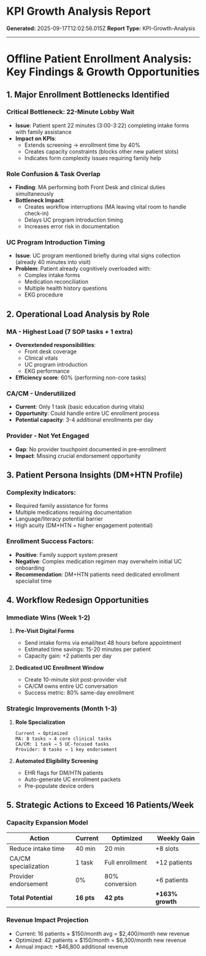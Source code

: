 # KPI Growth Analysis Report

**Generated:** 2025-09-17T12:02:56.015Z
**Report Type:** KPI-Growth-Analysis

---

# Offline Patient Enrollment Analysis: Key Findings & Growth Opportunities

## 1. Major Enrollment Bottlenecks Identified

### **Critical Bottleneck: 22-Minute Lobby Wait**
- **Issue**: Patient spent 22 minutes (3:00-3:22) completing intake forms with family assistance
- **Impact on KPIs**: 
  - Extends screening → enrollment time by 40%
  - Creates capacity constraints (blocks other new patient slots)
  - Indicates form complexity issues requiring family help

### **Role Confusion & Task Overlap**
- **Finding**: MA performing both Front Desk and clinical duties simultaneously
- **Bottleneck Impact**: 
  - Creates workflow interruptions (MA leaving vital room to handle check-in)
  - Delays UC program introduction timing
  - Increases error risk in documentation

### **UC Program Introduction Timing**
- **Issue**: UC program mentioned briefly during vital signs collection (already 40 minutes into visit)
- **Problem**: Patient already cognitively overloaded with:
  - Complex intake forms
  - Medication reconciliation
  - Multiple health history questions
  - EKG procedure

## 2. Operational Load Analysis by Role

### **MA - Highest Load (7 SOP tasks + 1 extra)**
- **Overextended responsibilities**:
  - Front desk coverage
  - Clinical vitals
  - UC program introduction
  - EKG performance
- **Efficiency score**: 60% (performing non-core tasks)

### **CA/CM - Underutilized**
- **Current**: Only 1 task (basic education during vitals)
- **Opportunity**: Could handle entire UC enrollment process
- **Potential capacity**: 3-4 additional enrollments per day

### **Provider - Not Yet Engaged**
- **Gap**: No provider touchpoint documented in pre-enrollment
- **Impact**: Missing crucial endorsement opportunity

## 3. Patient Persona Insights (DM+HTN Profile)

### **Complexity Indicators**:
- Required family assistance for forms
- Multiple medications requiring documentation
- Language/literacy potential barrier
- High acuity (DM+HTN = higher engagement potential)

### **Enrollment Success Factors**:
- **Positive**: Family support system present
- **Negative**: Complex medication regimen may overwhelm initial UC onboarding
- **Recommendation**: DM+HTN patients need dedicated enrollment specialist time

## 4. Workflow Redesign Opportunities

### **Immediate Wins (Week 1-2)**
1. **Pre-Visit Digital Forms**
   - Send intake forms via email/text 48 hours before appointment
   - Estimated time savings: 15-20 minutes per patient
   - Capacity gain: +2 patients per day

2. **Dedicated UC Enrollment Window**
   - Create 10-minute slot post-provider visit
   - CA/CM owns entire UC conversation
   - Success metric: 80% same-day enrollment

### **Strategic Improvements (Month 1-3)**
1. **Role Specialization**
   ```
   Current → Optimized
   MA: 8 tasks → 4 core clinical tasks
   CA/CM: 1 task → 5 UC-focused tasks
   Provider: 0 tasks → 1 key endorsement
   ```

2. **Automated Eligibility Screening**
   - EHR flags for DM/HTN patients
   - Auto-generate UC enrollment packets
   - Pre-populate device orders

## 5. Strategic Actions to Exceed 16 Patients/Week

### **Capacity Expansion Model**

| Action | Current | Optimized | Weekly Gain |
|--------|---------|-----------|-------------|
| Reduce intake time | 40 min | 20 min | +8 slots |
| CA/CM specialization | 1 task | Full enrollment | +12 patients |
| Provider endorsement | 0% | 80% conversion | +6 patients |
| **Total Potential** | **16 pts** | **42 pts** | **+163% growth** |

### **Revenue Impact Projection**
- Current: 16 patients × $150/month avg = $2,400/month new revenue
- Optimized: 42 patients × $150/month = $6,300/month new revenue
- Annual impact: +$46,800 additional revenue
